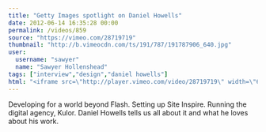 ```yaml
---
title: "Getty Images spotlight on Daniel Howells"
date: 2012-06-14 16:35:28 00:00
permalink: /videos/859
source: "https://vimeo.com/28719719"
thumbnail: "http://b.vimeocdn.com/ts/191/787/191787906_640.jpg"
user:
  username: "sawyer"
  name: "Sawyer Hollenshead"
tags: ["interview","design","daniel howells"]
html: "<iframe src=\"http://player.vimeo.com/video/28719719\" width=\"640\" height=\"360\" frameborder=\"0\" webkitAllowFullScreen mozallowfullscreen allowFullScreen></iframe>"
---
```


Developing for a world beyond Flash. Setting up Site Inspire. Running the digital agency, Kulor. Daniel Howells tells us all about it and what he loves about his work.
